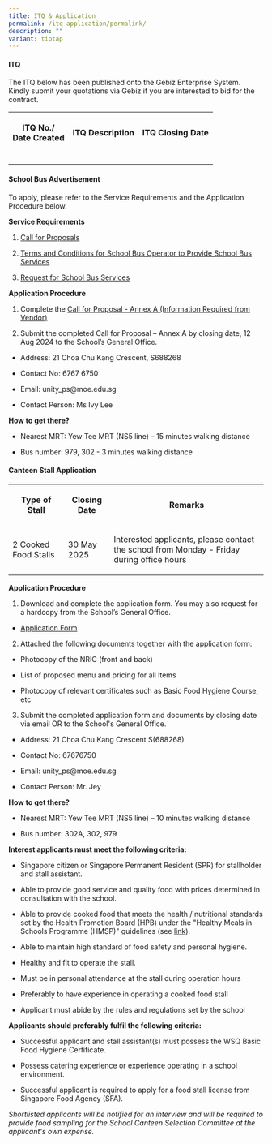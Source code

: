 ```yaml
---
title: ITQ & Application
permalink: /itq-application/permalink/
description: ""
variant: tiptap
---
```

<h4>ITQ</h4>
<p>The ITQ below has been published onto the Gebiz Enterprise System.
<br>Kindly submit your quotations via Gebiz if you are interested to bid for
the contract.</p>
<table style="minWidth: 75px">
<colgroup>
<col>
<col>
<col>
</colgroup>
<tbody>
<tr>
<th rowspan="1" colspan="1">
<p>ITQ No./
<br>Date Created</p>
</th>
<th rowspan="1" colspan="1">
<p>ITQ Description</p>
</th>
<th rowspan="1" colspan="1">
<p>ITQ Closing Date</p>
</th>
</tr>
<tr>
<td rowspan="1" colspan="1">
<p></p>
</td>
<td rowspan="1" colspan="1">
<p></p>
</td>
<td rowspan="1" colspan="1">
<p></p>
</td>
</tr>
</tbody>
</table>
<p></p>
<h4>School Bus Advertisement</h4>
<p>To apply, please refer to the Service Requirements and the Application
Procedure below.</p>
<p><strong>Service Requirements</strong>
</p>
<ol data-tight="true" class="tight">
<li>
<p><a href="/files/Info Hub/2024/Call_for_Proposal.pdf" rel="noopener noreferrer nofollow" target="_blank">Call for Proposals</a>
</p>
</li>
<li>
<p><a href="/files/Info Hub/2024/TC_School_Bus.pdf" rel="noopener noreferrer nofollow" target="_blank">Terms and Conditions for School Bus Operator to Provide School Bus Services</a>
</p>
</li>
<li>
<p><a href="/files/Info Hub/2024/Request_for_School_Bus_Service_and_T_C.pdf" rel="noopener noreferrer nofollow" target="_blank">Request for School Bus Services</a>
</p>
</li>
</ol>
<p><strong>Application Procedure</strong>
</p>
<ol data-tight="true" class="tight">
<li>
<p>Complete the <a href="/files/Info Hub/2024/Info_from_Vendor.pdf" rel="noopener noreferrer nofollow" target="_blank">Call for Proposal - Annex A (Information Required from Vendor)</a>
</p>
</li>
<li>
<p>Submit the completed Call for Proposal – Annex A by closing date, 12 Aug
2024 to the School’s General Office.</p>
</li>
</ol>
<ul data-tight="true" class="tight">
<li>
<p>Address: 21 Choa Chu Kang Crescent, S688268</p>
</li>
<li>
<p>Contact No: 6767 6750</p>
</li>
<li>
<p>Email: <a rel="noopener noreferrer nofollow" target="_blank">unity_ps@moe.edu.sg</a>
</p>
</li>
<li>
<p>Contact Person: Ms Ivy Lee</p>
</li>
</ul>
<p><strong>How to get there?</strong>
</p>
<ul data-tight="true" class="tight">
<li>
<p>Nearest MRT: Yew Tee MRT (NS5 line) – 15 minutes walking distance</p>
</li>
<li>
<p>Bus number: 979, 302 - 3 minutes walking distance</p>
</li>
</ul>
<h4>Canteen Stall Application</h4>
<table style="minWidth: 75px">
<colgroup>
<col>
<col>
<col>
</colgroup>
<tbody>
<tr>
<th rowspan="1" colspan="1">
<p>Type of Stall</p>
</th>
<th rowspan="1" colspan="1">
<p>Closing Date</p>
</th>
<th rowspan="1" colspan="1">
<p>Remarks</p>
</th>
</tr>
<tr>
<td rowspan="1" colspan="1">
<p>2 Cooked Food Stalls</p>
</td>
<td rowspan="1" colspan="1">
<p>30 May 2025</p>
</td>
<td rowspan="1" colspan="1">
<p>Interested applicants, please contact the school from Monday - Friday
during office hours</p>
</td>
</tr>
</tbody>
</table>
<p><strong>Application Procedure</strong>
</p>
<ol data-tight="true" class="tight">
<li>
<p>Download and complete the application form. You may also request for a
hardcopy from the School’s General Office.
<br>
</p>
</li>
</ol>
<ul data-tight="true" class="tight">
<li>
<p><a href="/files/Info%20Hub/2023/application%20form%20for%20stall.pdf" rel="noopener noreferrer nofollow" target="_blank">Application Form</a>
</p>
</li>
</ul>
<ol start="2" data-tight="true" class="tight">
<li>
<p>Attached the following documents together with the application form:</p>
</li>
</ol>
<ul data-tight="true" class="tight">
<li>
<p>Photocopy of the NRIC (front and back)</p>
</li>
<li>
<p>List of proposed menu and pricing for all items</p>
</li>
<li>
<p>Photocopy of relevant certificates such as Basic Food Hygiene Course,
etc</p>
</li>
</ul>
<ol start="3" data-tight="true" class="tight">
<li>
<p>Submit the completed application form and documents by closing date via
email OR to the School's General Office.</p>
</li>
</ol>
<ul data-tight="true" class="tight">
<li>
<p>Address: 21 Choa Chu Kang Crescent S(688268)</p>
</li>
<li>
<p>Contact No: 67676750</p>
</li>
<li>
<p>Email: unity_ps@moe.edu.sg</p>
</li>
<li>
<p>Contact Person: Mr. Jey</p>
</li>
</ul>
<p><strong>How to get there?</strong>
</p>
<ul data-tight="true" class="tight">
<li>
<p>Nearest MRT: Yew Tee MRT (NS5 line) – 10 minutes walking distance</p>
</li>
<li>
<p>Bus number: 302A, 302, 979</p>
</li>
</ul>
<p><strong>Interest applicants must meet the following criteria:</strong>
</p>
<ul data-tight="true" class="tight">
<li>
<p>Singapore citizen or Singapore Permanent Resident (SPR) for stallholder
and stall assistant.</p>
</li>
<li>
<p>Able to provide good service and quality food with prices determined in
consultation with the school.</p>
</li>
<li>
<p>Able to provide cooked food that meets the health / nutritional standards
set by the Health Promotion Board (HPB) under the "Healthy Meals in Schools
Programme (HMSP)" guidelines (see <a href="https://www.hpb.gov.sg/schools/school-programmes/healthy-meals-in-schools-programme" rel="noopener noreferrer nofollow" target="_blank">link</a>).</p>
</li>
<li>
<p>Able to maintain high standard of food safety and personal hygiene.</p>
</li>
<li>
<p>Healthy and fit to operate the stall.</p>
</li>
<li>
<p>Must be in personal attendance at the stall during operation hours</p>
</li>
<li>
<p>Preferably to have experience in operating a cooked food stall</p>
</li>
<li>
<p>Applicant must abide by the rules and regulations set by the school</p>
</li>
</ul>
<p><strong>Applicants should preferably fulfil the following criteria:</strong>
</p>
<ul data-tight="true" class="tight">
<li>
<p>Successful applicant and stall assistant(s) must possess the WSQ Basic
Food Hygiene Certificate.</p>
</li>
<li>
<p>Possess catering experience or experience operating in a school environment.</p>
</li>
<li>
<p>Successful applicant is required to apply for a food stall license from
Singapore Food Agency (SFA).</p>
</li>
</ul>
<p><em>Shortlisted applicants will be notified for an interview and will be required to provide food sampling for the School Canteen Selection Committee at the applicant's own expense.</em>
</p>